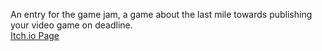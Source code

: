 An entry for the game jam, a game about the last mile towards publishing your video game on deadline.  
[Itch.io Page](https://moe4b.itch.io/coffee-fueled)
